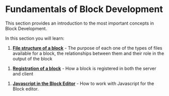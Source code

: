 # Fundamentals of Block Development

This section provides an introduction to the most important concepts in Block Development.

In this section you will learn:

1. [**File structure of a block**](https://developer.wordpress.org/block-editor/getting-started/fundamentals-block-development/file-structure-of-a-block.md) - The purpose of each one of the types of files available for a block, the relationships between them and their role in the output of the block
<!--
2. [**`block.json`**](#) - How a block is defined using its `block.json` metadata and learn about some relevant properties of this file.
-->
1. [**Registration of a block**](https://developer.wordpress.org/block-editor/getting-started/fundamentals-block-development/registration-of-a-block.md) - How a block is registered in both the server and client
<!--
4. [**Storing data in block's attributes**](#) - How attributes are the native way for blocks to store data in them and the format they're stored in the DB.
5. [**The block in the editor**](#) - How is defined the display and behaviour of the block in the editor from a developer's perspective.
6. [**Using built-in components**](#) - How to use some common built-in components in Block Development
7. [**Static or Dynamic rendering of a block**](#) - How blocks can have static (save time) or dynamic (request time) render for the frontend.
8. [**Markup's representation of a block**](#) - How a block is represented in the DB using a specific HTML grammar.
9. [**Styling blocks**](#) - The different methods available to define the styles of a block.
10. [**Lifecycle of the block**](#) - The different cycles a block is involved in (load, save, update, render) and the different formats representing the block in these cycles.
-->
1. [**Javascript in the Block Editor**](https://developer.wordpress.org/block-editor/getting-started/fundamentals-block-development/javascript-in-the-block-editor.md) -  How to work with Javascript for the Block editor.